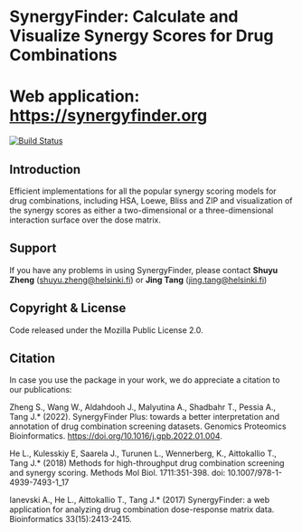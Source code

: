 # SynergyFinder: Calculate and Visualize Synergy Scores for Drug Combinations
# Web application: https://synergyfinder.org

[![Build Status](https://travis-ci.org/hly89/synergyfinder.svg?branch=master)](https://travis-ci.org/hly89/synergyfinder)

## Introduction
Efficient implementations for all the popular synergy scoring models for drug combinations, including HSA, Loewe, Bliss and ZIP and visualization of the synergy scores as either a two-dimensional or a three-dimensional interaction surface over the dose matrix.

## Support
If you have any problems in using SynergyFinder, please contact **Shuyu Zheng** (shuyu.zheng@helsinki.fi) or **Jing Tang** (jing.tang@helsinki.fi)

## Copyright & License

Code released under the Mozilla Public License 2.0. 

## Citation

In case you use the package in your work, we do appreciate a citation to our publications:

Zheng S., Wang W., Aldahdooh J., Malyutina A., Shadbahr T., Pessia A., Tang J.* (2022). SynergyFinder Plus: towards a better interpretation and annotation of drug combination screening datasets. Genomics Proteomics Bioinformatics. https://doi.org/10.1016/j.gpb.2022.01.004.

He L., Kulesskiy E, Saarela J., Turunen L., Wennerberg, K., Aittokallio T., Tang J.* (2018) Methods for high-throughput drug combination screening and synergy scoring. Methods Mol Biol. 1711:351-398. doi: 10.1007/978-1-4939-7493-1_17

Ianevski A., He L., Aittokallio T., Tang J.* (2017) SynergyFinder: a web application for analyzing drug combination dose-response matrix data. Bioinformatics 33(15):2413-2415.



